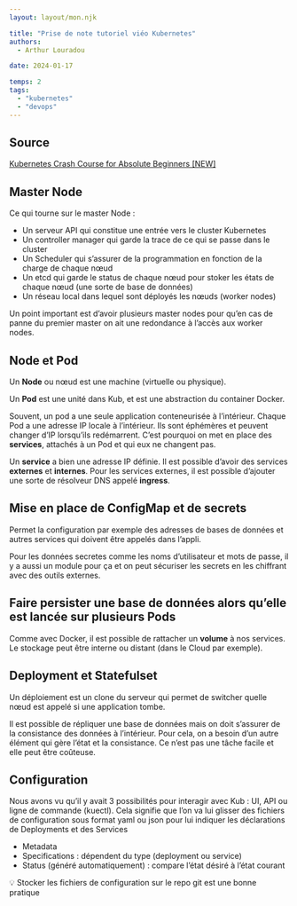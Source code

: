 ```yaml
---
layout: layout/mon.njk

title: "Prise de note tutoriel viéo Kubernetes"
authors:
  - Arthur Louradou

date: 2024-01-17

temps: 2
tags:
  - "kubernetes"
  - "devops"
---
```


## Source

[Kubernetes Crash Course for Absolute Beginners [NEW]](https://www.youtube.com/watch?v=s_o8dwzRlu4)

## Master Node

Ce qui tourne sur le master Node :

- Un serveur API qui constitue une entrée vers le cluster Kubernetes
- Un controller manager qui garde la trace de ce qui se passe dans le cluster
- Un Scheduler qui s’assurer de la programmation en fonction de la charge de chaque nœud
- Un etcd qui garde le status de chaque nœud pour stoker les états de chaque nœud (une sorte de base de données)
- Un réseau local dans lequel sont déployés les nœuds (worker nodes)

Un point important est d’avoir plusieurs master nodes pour qu’en cas de panne du premier master on ait une redondance à l’accès aux worker nodes.

## Node et Pod

Un **Node** ou nœud est une machine (virtuelle ou physique).

Un **Pod** est une unité dans Kub, et est une abstraction du container Docker.

Souvent, un pod a une seule application conteneurisée à l’intérieur. Chaque Pod a une adresse IP locale à l’intérieur. Ils sont éphémères et peuvent changer d’IP lorsqu’ils redémarrent. C’est pourquoi on met en place des **services**, attachés à un Pod et qui eux ne changent pas.

Un **service** a bien une adresse IP définie. Il est possible d’avoir des services **externes** et **internes**. Pour les services externes, il est possible d’ajouter une sorte de résolveur DNS appelé **ingress**.

## Mise en place de ConfigMap et de secrets

Permet la configuration par exemple des adresses de bases de données et autres services qui doivent être appelés dans l’appli.

Pour les données secretes comme les noms d’utilisateur et mots de passe, il y a aussi un module pour ça et on peut sécuriser les secrets en les chiffrant avec des outils externes.

## Faire persister une base de données alors qu’elle est lancée sur plusieurs Pods

Comme avec Docker, il est possible de rattacher un **volume** à nos services. Le stockage peut être interne ou distant (dans le Cloud par exemple).

## Deployment et Statefulset

Un déploiement est un clone du serveur qui permet de switcher quelle nœud est appelé si une application tombe.

Il est possible de répliquer une base de données mais on doit s’assurer de la consistance des données à l’intérieur. Pour cela, on a besoin d’un autre élément qui gère l’état et la consistance. Ce n’est pas une tâche facile et elle peut être coûteuse.

## Configuration

Nous avons vu qu’il y avait 3 possibilités pour interagir avec Kub : UI, API ou ligne de commande (kuectl). Cela signifie que l’on va lui glisser des fichiers de configuration sous format yaml ou json pour lui indiquer les déclarations de Deployments et des Services

- Metadata
- Specifications : dépendent du type (deployment ou service)
- Status (généré automatiquement) : compare l’état désiré à l’état courant

<aside>
💡 Stocker les fichiers de configuration sur le repo git est une bonne pratique

</aside>
